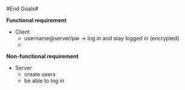 #End Goals#

**Functional requirement**

- Client
  - username@server/pw -> log in and stay logged in (encrypted)
  - 

**Non-functional requirement**
- Server
  - create users
  - be able to log in
